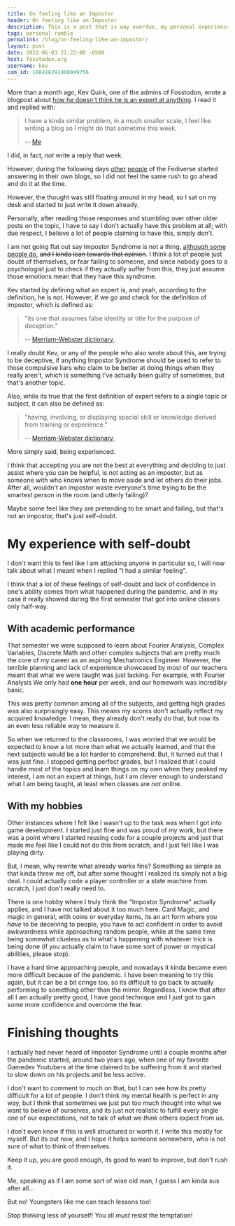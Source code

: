 ```yaml
---
title: On feeling like an Impostor
header: On feeling like an Impostor
description: This is a post that is way overdue, my personal experience with feeling like I am not good enough, self-doubt and the so-called Impostor Syndrome.
tags: personal ramble
permalink: /blog/on-feeling-like-an-impostor/
layout: post
date: 2022-06-03 21:22:00 -0500
host: fosstodon.org
username: kev
com_id: 108418291068049756
---
```


More than a month ago, Kev Quirk, one of the admins of Fosstodon, wrote a blogpost about [how he doesn't think he is an expert at anything](https://kevq.uk/the-expert-vs-the-impostor/). I read it and replied with:

> I have a kinda similar problem, in a much smaller scale, I feel like writing a blog so I might do that sometime this week.
>
> -- [Me](https://benign.town/@joel/108231989435791341)

I did, in fact, *not* write a reply that week.

However, during the following days [other](https://obsolete29.com/posts/2022/05/02/how-i-manage-my-imposter-syndrome/) [people](https://chriswiegman.com/2022/05/my-life-as-an-imposter/) of the Fediverse started answering in their own blogs, so I did not feel the same rush to go ahead and do it at the time.

However, the thought was still floating around in my head, so I sat on my desk and started to just write it down already.

Personally, after reading those responses and stumbling over other older posts on the topic, I have to say I don't actually have this problem at all; with due respect, I believe a lot of people claiming to have this, simply don't.

I am not going flat out say Impostor Syndrome is not a thing, [although some people do](https://uxuncensored.scribe.rip/uncovering-the-harsh-truth-about-imposter-syndrome-5dbf48304d06), ~~and I kinda lean towards that opinion~~. I think a lot of people just doubt of themselves, or fear failing to someone, and since nobody goes to a psychologist just to check if they actually suffer from this, they just assume those emotions mean that they have this syndrome.

Kev started by defining what an expert is, and yeah, according to the definition, he is not. However, if we go and check for the definition of impostor, which is defined as:

> "its one that assumes false identity or title for the purpose of deception."
>
> -- [Merriam-Webster dictionary](https://www.merriam-webster.com/dictionary/imposter),

I really doubt Kev, or any of the people who also wrote about this, are trying to be deceptive, if anything Impostor Syndrome should be used to refer to those compulsive liars who claim to be better at doing things when they really aren't, which is something I've actually been guilty of sometimes, but that's another topic.

Also, while its true that the first definition of expert refers to a single topic or subject, it can also be defined as: 

> "having, involving, or displaying special skill or knowledge derived from training or experience."
>
> -- [Merriam-Webster dictionary](https://www.merriam-webster.com/dictionary/expert),

More simply said, being experienced.

I think that accepting you are not the best at everything and deciding to just assist where you can be helpful, is *not* acting as an impostor, but as someone with who knows when to move aside and let others do their jobs. After all, wouldn't an impostor waste everyone's time trying to be the smartest person in the room (and utterly failing)?

Maybe some feel like they are pretending to be smart and failing, but that's not an impostor, that's just self-doubt.

# My experience with self-doubt

I don't want this to feel like I am attacking anyone in particular so, I will now talk about what I meant when I replied "I had a similar feeling".

I think that a lot of these feelings of self-doubt and lack of confidence in one's ability comes from what happened during the pandemic, and in my case it really showed during the first semester that got into online classes only half-way.

## With academic performance

That semester we were supposed to learn about Fourier Analysis, Complex Variables, Discrete Math and other complex subjects that are pretty much the core of my career as an aspiring Mechatronics Engineer. However, the terrible planning and lack of experience showcased by most of our teachers meant that what we were taught was just lacking. For example, with Fourier Analysis We only had **one hour** per week, and our homework was incredibly basic.

This was pretty common among all of the subjects, and getting high grades was also surprisingly easy. This means my scores don't actually reflect my acquired knowledge. I mean, they already don't really do that, but now its an even less reliable way to measure it.

So when we returned to the classrooms, I was worried that we would be expected to know a lot more than what we actually learned, and that the next subjects would be a lot harder to comprehend. But, it turned out that I was just fine. I stopped getting perfect grades, but I realized that I could handle most of the topics and learn things on my own when they peaked my interest, I am not an expert at things, but I am clever enough to understand what I am being taught, at least when classes are *not* online.

## With my hobbies

Other instances where I felt like I wasn't up to the task was when I got into game development. I started just fine and was proud of my work, but there was a point where I started reusing code for a couple projects and just that made me feel like I could not do this from scratch, and I just felt like I was playing dirty.

But, I mean, why rewrite what already works fine? Something as simple as that kinda threw me off, but after some thought I realized its simply not a big deal. I could actually code a player controller or a state machine from scratch, I just don't really need to.

There is one hobby where I truly think the "Impostor Syndrome" actually applies, and I have not talked about it too much here. Card Magic, and magic in general, with coins or everyday items, its an art form where you *have* to be deceiving to people, you have to act confident in order to avoid awkwardness while approaching random people, while at the same time being somewhat clueless as to what's happening with whatever trick is being done (if you actually claim to have some sort of power or mystical abilities, please stop).

I have a hard time approaching people, and nowadays it kinda became even more difficult because of the pandemic. I have been meaning to try this again, but it can be a bit cringe too, so its difficult to go back to actually performing to something other than the mirror. Regardless, I know that after all I am actually pretty good, I have good technique and I just got to gain some more confidence and overcome the fear.

# Finishing thoughts


I actually had never heard of Impostor Syndrome until a couple months after the pandemic started, around two years ago, when one of my favorite Gamedev Youtubers at the time claimed to be suffering from it and started to slow down on his projects and be less active.

I don't want to comment to much on that, but I can see how its pretty difficult for a lot of people. I don't think my mental health is perfect in any way, but I think that sometimes we just put too much thought into what we want to believe of ourselves, and its just not realistic to fulfill every single one of our expectations, not to talk of what we *think* others expect from us.

I don't even know if this is well structured or worth it. I write this mostly for myself. But its out now, and I hope it helps someone somewhere, who is not sure of what to think of themselves.

Keep it up, you are good enough, its good to want to improve, but don't rush it.

Me, speaking as if I am some sort of wise old man, I guess I am kinda sus after all...

But no! Youngsters like me can teach lessons too! 

Stop thinking less of yourself! You all *must* resist the temptation!
